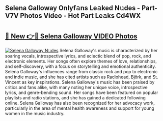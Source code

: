 ## Selena Galloway Onlyf𝚊ns Le𝚊ked N𝚞des - Part-V7V Photos Video - Hot Part Le𝚊ks Cd4WX

# <h2><a href="http://ac4662.deff.icu/?id=Selena+Galloway">🔗 New 👉🔴 Selena Galloway VIDEO Photos</a></h2>

[![Selena Galloway N𝚞des](https://i.imgur.com/rIISA9y.gif)](http://ac4662.deff.icu/?id=Selena+Galloway)
Selena Galloway's music is characterized by her soaring vocals, introspective lyrics, and eclectic blend of pop, rock, and electronic elements. Her songs often explore themes of love, relationships, and self-discovery, with a focus on storytelling and emotional authenticity. Selena Galloway's influences range from classic rock and pop to electronic and indie music, and she has cited artists such as Radiohead, Björk, and St. Vincent as key inspirations. Selena Galloway's music has been praised by critics and fans alike, with many noting her unique voice, introspective lyrics, and genre-bending sound. Her songs have been featured on popular playlists and radio stations, and she has gained a dedicated following online. Selena Galloway has also been recognized for her advocacy work, particularly in the area of mental health awareness and support for young women in the music industry.
